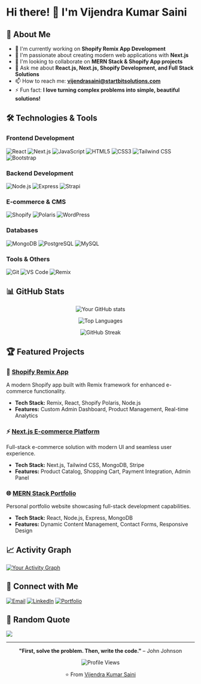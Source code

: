 # Hi there! 👋 I'm Vijendra Kumar Saini

## 🚀 About Me
- 🔭 I'm currently working on **Shopify Remix App Development**
- 🌱 I'm passionate about creating modern web applications with **Next.js**
- 👯 I'm looking to collaborate on **MERN Stack & Shopify App projects**
- 💬 Ask me about **React.js, Next.js, Shopify Development, and Full Stack Solutions**
- 📫 How to reach me: **vijendrasaini@startbitsolutions.com**
- ⚡ Fun fact: **I love turning complex problems into simple, beautiful solutions!**

## 🛠️ Technologies & Tools

### Frontend Development
![React](https://img.shields.io/badge/-React.js-61DAFB?style=flat-square&logo=react&logoColor=black)
![Next.js](https://img.shields.io/badge/-Next.js-000000?style=flat-square&logo=next.js&logoColor=white)
![JavaScript](https://img.shields.io/badge/-JavaScript-F7DF1E?style=flat-square&logo=javascript&logoColor=black)
![HTML5](https://img.shields.io/badge/-HTML5-E34F26?style=flat-square&logo=html5&logoColor=white)
![CSS3](https://img.shields.io/badge/-CSS3-1572B6?style=flat-square&logo=css3&logoColor=white)
![Tailwind CSS](https://img.shields.io/badge/-Tailwind%20CSS-38B2AC?style=flat-square&logo=tailwind-css&logoColor=white)
![Bootstrap](https://img.shields.io/badge/-Bootstrap-7952B3?style=flat-square&logo=bootstrap&logoColor=white)

### Backend Development
![Node.js](https://img.shields.io/badge/-Node.js-339933?style=flat-square&logo=node.js&logoColor=white)
![Express](https://img.shields.io/badge/-Express.js-000000?style=flat-square&logo=express&logoColor=white)
![Strapi](https://img.shields.io/badge/-Strapi-2F2E8B?style=flat-square&logo=strapi&logoColor=white)

### E-commerce & CMS
![Shopify](https://img.shields.io/badge/-Shopify-7AB55C?style=flat-square&logo=shopify&logoColor=white)
![Polaris](https://img.shields.io/badge/-Shopify%20Polaris-95BF47?style=flat-square&logo=shopify&logoColor=white)
![WordPress](https://img.shields.io/badge/-WordPress-21759B?style=flat-square&logo=wordpress&logoColor=white)

### Databases
![MongoDB](https://img.shields.io/badge/-MongoDB-47A248?style=flat-square&logo=mongodb&logoColor=white)
![PostgreSQL](https://img.shields.io/badge/-PostgreSQL-336791?style=flat-square&logo=postgresql&logoColor=white)
![MySQL](https://img.shields.io/badge/-MySQL-4479A1?style=flat-square&logo=mysql&logoColor=white)

### Tools & Others
![Git](https://img.shields.io/badge/-Git-F05032?style=flat-square&logo=git&logoColor=white)
![VS Code](https://img.shields.io/badge/-VS%20Code-007ACC?style=flat-square&logo=visual-studio-code&logoColor=white)
![Remix](https://img.shields.io/badge/-Remix-000000?style=flat-square&logo=remix&logoColor=white)

## 📊 GitHub Stats

<div align="center">

![Your GitHub stats](https://github-readme-stats.vercel.app/api?username=vijendrasainisb&show_icons=true&theme=radical&count_private=true)

![Top Languages](https://github-readme-stats.vercel.app/api/top-langs/?username=vijendrasainisb&layout=compact&theme=radical)

![GitHub Streak](https://github-readme-streak-stats.herokuapp.com/?user=vijendrasainisb&theme=radical)

</div>

## 🏆 Featured Projects

### 🛒 [Shopify Remix App](https://github.com/vijendrasainisb/startbit-product-bundler)
A modern Shopify app built with Remix framework for enhanced e-commerce functionality.
- **Tech Stack:** Remix, React, Shopify Polaris, Node.js
- **Features:** Custom Admin Dashboard, Product Management, Real-time Analytics

### ⚡ [Next.js E-commerce Platform](https://github.com/vijendrasainisb/nextjs-ecommerce)
Full-stack e-commerce solution with modern UI and seamless user experience.
- **Tech Stack:** Next.js, Tailwind CSS, MongoDB, Stripe
- **Features:** Product Catalog, Shopping Cart, Payment Integration, Admin Panel

### 🌐 [MERN Stack Portfolio](https://github.com/vijendrasainisb/mern-portfolio)
Personal portfolio website showcasing full-stack development capabilities.
- **Tech Stack:** React, Node.js, Express, MongoDB
- **Features:** Dynamic Content Management, Contact Forms, Responsive Design

## 📈 Activity Graph

[![Your Activity Graph](https://github-readme-activity-graph.vercel.app/graph?username=vijendrasainisb&theme=react-dark)](https://github.com/vijendrasainisb)

## 🤝 Connect with Me

[![Email](https://img.shields.io/badge/-Email-D14836?style=for-the-badge&logo=gmail&logoColor=white)](mailto:vijendrasaini@startbitsolutions.com)
[![LinkedIn](https://img.shields.io/badge/-LinkedIn-0077B5?style=for-the-badge&logo=linkedin&logoColor=white)](https://linkedin.com/in/vijendra-kumar-saini)
[![Portfolio](https://img.shields.io/badge/-Portfolio-000000?style=for-the-badge&logo=vercel&logoColor=white)](https://vijendra-portfolio.vercel.app)

## 💭 Random Quote

![](https://quotes-github-readme.vercel.app/api?type=horizontal&theme=radical)

---

<div align="center">

**"First, solve the problem. Then, write the code."** – John Johnson

![Profile Views](https://komarev.com/ghpvc/?username=vijendrasainisb&color=brightgreen)

⭐️ From [Vijendra Kumar Saini](https://github.com/vijendrasainisb)

</div>
